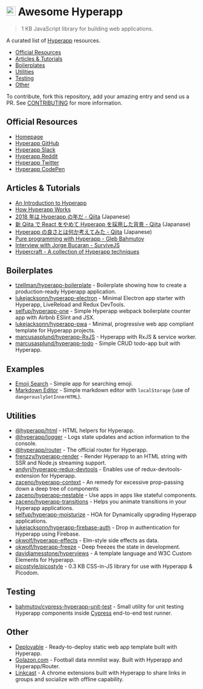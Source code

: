 # <img height=24 src=https://cdn.rawgit.com/JorgeBucaran/f26da3a18aca72810559d0b94819c22b/raw/882f20c970ff7d61aa04d44b92fc3530fa758bc0/Hyperapp.svg> Awesome Hyperapp

> 1 KB JavaScript library for building web applications.

A curated list of [Hyperapp](https://github.com/hyperapp/hyperapp) resources.

<!-- TOC -->

* [Official Resources](#official-resources)
* [Articles & Tutorials](#articles--tutorials)
* [Boilerplates](#boilerplates)
* [Utilities](#utilities)
* [Testing](#testing)
* [Other](#other)

<!-- /TOC -->

To contribute, fork this repository, add your amazing entry and send us a PR. See [CONTRIBUTING](/CONTRIBUTING.md) for more information.

## Official Resources

* [Homepage](https://hyperapp.js.org)
* [Hyperapp GitHub](https://github.com/hyperapp/hyperapp/tree/master/docs)
* [Hyperapp Slack](https://hyperappjs.herokuapp.com/)
* [Hyperapp Reddit](https://www.reddit.com/r/hyperapp/)
* [Hyperapp Twitter](https://twitter.com/hyperappjs)
* [Hyperapp CodePen](https://codepen.io/hyperapp/)

## Articles & Tutorials

* [An Introduction to Hyperapp](https://gist.github.com/JorgeBucaran/e63a1c7976b63df11f53bfbc1a7f4607)
* [How Hyperapp Works](https://gist.github.com/JorgeBucaran/8dc33b7947f3193eb2ea3d5700e27036)
* [2018 年は Hyperapp の年だ - Qiita](https://qiita.com/JorgeBucaran/items/c48446babe0627e25ee6) (Japanese)
* [新 Qiita で React をやめて Hyperapp を採用した背景 - Qiita](https://qiita.com/yuku_t/items/2839e57a1933507f36b4) (Japanase)
* [Hyperapp の良さとは何か考えてみた - Qiita](https://qiita.com/ababup1192/items/0dd5c70bee5feaf5dea3) (Japanese)
* [Pure programming with Hyperapp - Gleb Bahmutov](https://glebbahmutov.com/blog/pure-programming-with-hyper-app)
* [Interview with Jorge Bucaran - SurviveJS](https://survivejs.com/blog/hyperapp-interview)
* [Hypercraft - A collection of Hyperapp techniques](https://zaceno.github.io/hypercraft/)

## Boilerplates

* [tzellman/hyperapp-boilerplate](https://github.com/tzellman/hyperapp-boilerplate) - Boilerplate showing how to create a production-ready Hyperapp application.
* [lukejacksonn/hyperapp-electron](https://github.com/lukejacksonn/hyperapp-electron) - Minimal Electron app starter with Hyperapp, LiveReload and Redux DevTools.
* [selfup/hyperapp-one](https://github.com/selfup/hyperapp-one) - Simple Hyperapp webpack boilerplate counter app with Airbnb ESlint and JSX.
* [lukejacksonn/hyperapp-pwa](https://github.com/lukejacksonn/hyperapp-pwa) - Minimal, progressive web app compliant template for Hyperapp projects.
* [marcusasplund/hyperapp-RxJS](https://github.com/marcusasplund/hyperapp-RxJS) - Hyperapp with RxJS & service worker.
* [marcusasplund/hyperapp-todo](https://github.com/marcusasplund/hyperapp-todo-simple) - Simple CRUD todo-app buit with Hyperapp.

## Examples

* [Emoji Search](https://codepen.io/ismamz/pen/ppGMWM) - Simple app for searching emoji.
* [Markdown Editor](https://codepen.io/ismamz/pen/wpNvmy) - Simple markdown editor with `localStorage` (use of `dangerouslySetInnerHTML`).

## Utilities

* [@hyperapp/html](https://github.com/hyperapp/html) - HTML helpers for Hyperapp.
* [@hyperapp/logger](https://github.com/hyperapp/logger) - Logs state updates and action information to the console.
* [@hyperapp/router](https://github.com/hyperapp/router) - The official router for Hyperapp.
* [frenzzy/hyperapp-render](https://github.com/frenzzy/hyperapp-render) - Render Hyperapp to an HTML string with SSR and Node.js streaming support.
* [andyrj/hyperapp-redux-devtools](https://github.com/andyrj/hyperapp-redux-devtools) - Enables use of redux-devtools-extension for Hyperapp.
* [zaceno/hyperapp-context](https://github.com/zaceno/hyperapp-context) - An remedy for excessive prop-passing down a deep tree of components
* [zaceno/hyperapp-nestable](https://github.com/zaceno/hyperapp-nestable) - Use apps in apps like stateful components.
* [zaceno/hyperapp-transitions](https://github.com/zaceno/hyperapp-transitions) - Helps you animate transitions in your Hyperapp applications.
* [selfup/hyperapp-moisturize](https://github.com/selfup/hyperapp-moisturize) - HOA for Dynamically upgrading Hyperapp applications.
* [lukejacksonn/hyperapp-firebase-auth](https://github.com/lukejacksonn/hyperapp-firebase-auth) - Drop in authentication for Hyperapp using Firebase.
* [okwolf/hyperapp-effects](https://github.com/okwolf/hyperapp-effects) - Elm-style side effects as data.
* [okwolf/hyperapp-freeze](https://github.com/okwolf/hyperapp-freeze) - Deep freezes the state in development.
* [davidjamesstone/hyperviews](https://github.com/davidjamesstone/hyperviews) - A template language and W3C Custom Elements for Hyperapp.
* [picostyle/picostyle](https://github.com/picostyle/picostyle) - 0.3 KB CSS-in-JS library for use with Hyperapp & Picodom.

## Testing

* [bahmutov/cypress-hyperapp-unit-test](https://github.com/bahmutov/cypress-hyperapp-unit-test) - Small utility for unit testing Hyperapp components inside [Cypress](https://github.com/cypress-io/cypress) end-to-end test runner.

## Other

* [Deployable](https://github.com/lukejacksonn/deployable) - Ready-to-deploy static web app template built with Hyperapp.
* [Golazon.com](https://github.com/sobstel/golazon) - Football data mnmlist way. Built with Hyperapp and Hyperapp/Router.
* [Linkcast](https://github.com/ajaxtown/linkcast) - A chrome extensions built with Hyperapp to share links in groups and socialize with offline capability.
